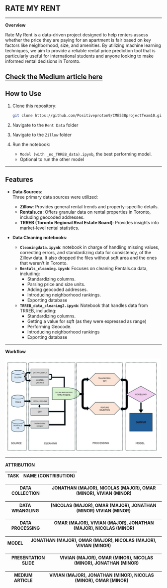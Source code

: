 **<h1 style="font-size: 24px;">RATE MY RENT</h1>**<hr>

**Overview**

Rate My Rent is a data-driven project designed to help renters assess whether the price they are paying for an apartment is fair based on key factors like neighborhood, size, and amenities. By utilizing machine learning techniques, we aim to provide a reliable rental price prediction tool that is particularly useful for international students and anyone looking to make informed rental decisions in Toronto.

[Check the Medium article here](https://medium.com/@nicolas.domaniczky/rate-my-rent-46cff7c0c2e4)
---

## How to Use  
1. Clone this repository:  
   ```bash
   git clone https://github.com/Positiveproton9/CME538projectTeam10.git
   ```
2. Navigate to the `Rent Data` folder
3. Navigate to the `Zillow` folder   

4. Run the notebook:  
   - `Model (with _no_TRREB_data).ipynb`, the best performing model.
   - Optional to run the other model
---

## Features  

- **Data Sources**:  
  Three primary data sources were utilized:  
  - **Zillow**: Provides general rental trends and property-specific details.  
  - **Rentals.ca**: Offers granular data on rental properties in Toronto, including geocoded addresses.  
  - **TRREB (Toronto Regional Real Estate Board)**: Provides insights into market-level rental statistics.

- **Data Cleaning notebooks**:  
  - **`Cleaningdata.ipynb`**: notebook in charge of handling missing values, correcting errors, and standardizing data for consistency, of the Zillow data. It also dropped the files without sqft area and the ones that weren't in Toronto.  
  - **`Rentals_cleaning.ipynb`**: Focuses on cleaning Rentals.ca data, including:  
    - Standardizing columns.  
    - Parsing price and size units.  
    - Adding geocoded addresses.  
    - Introducing neighborhood rankings. 
    - Exporting database   
  - **`TRREB_data_cleaning2.ipynb`**: Notebook that handles data from TRREB, including:  
    - Standardizing columns.  
    - Getting a value for sqft (as they were expressed as range)  
    - Performing Geocode.  
    - Introducing neighborhood rankings
    - Exporting database  

---

**Workflow**

 <img src="https://github.com/Positiveproton9/CME538projectTeam10/blob/main/Rent%20Data/pipeline.jpg" alt="Overview of Rate my rent project's pipeline" width="500">

 ---
 
 **ATTRIBUTION**
 
 |**TASK** | **NAME (CONTRIBUTION)**|
 |----------|-----------------------|
 
 | DATA COLLECTION | JONATHAN (MAJOR), NICOLAS (MAJOR), OMAR (MINOR), VIVIAN (MINOR) |
 |----------|-----------------------|
 
 | DATA WRANGLING | [NICOLAS (MAJOR), OMAR (MAJOR), JONATHAN (MINOR) VIVIAN (MINOR) |
 |-----------------|------------------------|

| DATA PROCESSING | OMAR (MAJOR), VIVIAN (MAJOR), JONATHAN (MAJOR), NICOLAS (MINOR) |
 |-----------------|------------------------|
 
 | MODEL | JONATHAN (MAJOR), OMAR (MAJOR), NICOLAS (MAJOR), VIVIAN (MINOR) |
 |-----------------|------------------------|
 
 | PRESENTATION SLIDE | VIVIAN (MAJOR), OMAR (MINOR), NICOLAS (MINOR), JONATHAN (MINOR) |
 |---------------|------------------|

 | MEDIUM ARTICLE | VIVIAN (MAJOR), JONATHAN (MINOR), NICOLAS (MINOR), OMAR [MINOR] |
 |---------------|------------------|
 
 
 

